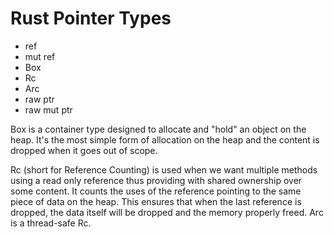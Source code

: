 # Rust Pointer Types

- ref
- mut ref
- Box
- Rc
- Arc
- raw ptr
- raw mut ptr


Box is a container type designed to allocate and "hold" an object on the heap. It's the most simple form of allocation on the heap and the content is dropped when it goes out of scope.

Rc (short for Reference Counting) is used when we want multiple methods using a read only reference thus providing with shared ownership over some content. It counts the uses of the reference pointing to the same piece of data on the heap. This ensures that when the last reference is dropped, the data itself will be dropped and the memory properly freed.
Arc is a thread-safe Rc.
